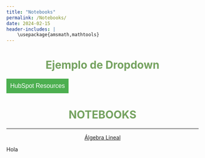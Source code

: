 ```yaml
---
title: "Notebooks"
permalink: /Notebooks/
date: 2024-02-15
header-includes: |
    \usepackage{amsmath,mathtools}
---
```


<script
  src="https://cdn.mathjax.org/mathjax/latest/MathJax.js?config=TeX-AMS-MML_HTMLorMML"
  type="text/javascript">
</script>

<html>
<head>
  <style>
    /* Estilos para centrar y cambiar el color del texto */
    h1 {
      text-align: center; /* Centra el texto horizontalmente */
      color: rgba(72, 133, 45, 0.76); /* Cambia el color del texto a verde */
    }

    .dropdown {
      position: relative;
      display: inline-block;
    }

    .dropdown-content {
      display: none;
      position: absolute;
      background-color: #f9f9f9;
      min-width: 160px;
      box-shadow: 0px 8px 16px 0px rgba(0,0,0,0.2);
      z-index: 1;
    }

    .dropdown-content a {
      color: black;
      padding: 12px 16px;
      text-decoration: none;
      display: block;
    }

    .dropdown-content a:hover {
      background-color: #f1f1f1;
    }

    .dropdown:hover .dropdown-content {
      display: block;
    }

    .dropdown button {
      background-color: #4CAF50;
      color: white;
      padding: 10px;
      font-size: 16px;
      border: none;
      cursor: pointer;
    }

    .dropdown button:hover {
      background-color: #3e8e41;
    }
  </style>
</head>
<body>

<h1>Ejemplo de Dropdown</h1>

<div class="dropdown">
  <button onclick="toggleDropdown()">HubSpot Resources</button>
  <div class="dropdown-content" id="dropdownContent">
    <a href="https://blog.hubspot.com/">Blog</a>
    <a href="https://academy.hubspot.com/">Academy</a>
    <a href="https://www.youtube.com/user/hubspot">YouTube</a>
  </div>
</div>

<script>
  function toggleDropdown() {
    var dropdownContent = document.getElementById("dropdownContent");
    dropdownContent.classList.toggle("show");
  }

  // Cierra el desplegable si se hace clic fuera de él
  window.onclick = function(event) {
    if (!event.target.matches('.dropdown button')) {
      var dropdowns = document.getElementsByClassName("dropdown-content");
      for (var i = 0; i < dropdowns.length; i++) {
        var openDropdown = dropdowns[i];
        if (openDropdown.classList.contains('show')) {
          openDropdown.classList.remove('show');
        }
      }
    }
  }
</script>

</body>
</html>

<h1>NOTEBOOKS</h1>

<hr>

</body>
</html>

<div class="button-container">
  <a href="https://laboratoriodealgebralineal.github.io/Notebooks/AlgebraLineal/" class="button">Álgebra Lineal</a>
</div>

  <div class="container">
    <div class="person">
      <div class="info">
        <p>Hola </p>
      </div>
    </div>
  </div>

  <html>
<head>
    <style>
        .button-container {
            text-align: center; /* Centra el contenido horizontalmente */
        }

        .button {
            display: inline-block;
            padding: 10px 20px;
            border-radius: 20px; /* Esto hace que el botón tenga forma de pastilla */
            background-color: rgba(72, 133, 45, 0.76); /* Cambia el color del botón a verde */
            color: white; /* Cambia el color del texto a blanco */
            text-decoration: none; /* Elimina el subrayado predeterminado en los enlaces */
            font-size: 16px; /* Cambia el tamaño del texto */
            font-weight: bold; /* Hace que el texto sea más audaz */
            border: none; /* Elimina el borde del botón */
        }
    </style>
</head>
<body>

<hr>

<div class="button-container">
  <a href="https://laboratoriodealgebralineal.github.io/Notebooks/EDO/" class="button">Ecuaciones Diferenciales Ordinarias</a>
</div>

<div class="container">
    <div class="person">
      <div class="info">
        <p>hola </p>

        <p>hola.</p>
      </div>
    </div>
  </div>

<hr>